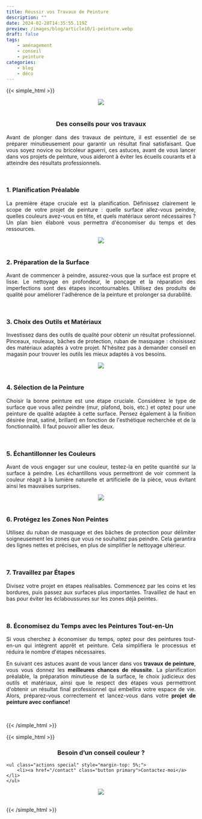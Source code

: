 ```yaml
---
title: Réussir vos Travaux de Peinture
description: ""
date: 2024-02-28T14:35:55.119Z
preview: /images/blog/article10/1-peinture.webp
draft: false
tags:
    - aménagement
    - conseil
    - peinture
categories:
    - blog
    - déco
---
```


<!-- FM:Snippet:Start data:{"id":"Article","fields":[]} -->
{{< simple_html >}}

<div>
    <div style="text-align: center;">
        <img src="/images/blog/article10/1-peinture.webp" style="max-width: 70%; height: auto;">
    </div>
    </br>
    <h3 style="text-align: center;">
        Des conseils pour vos travaux
    </h3>
    <div>
        <p style="text-align: justify;">Avant de plonger dans des travaux de peinture, il est essentiel de se préparer minutieusement pour garantir un résultat final satisfaisant. Que vous soyez novice ou bricoleur aguerri, ces astuces, avant de vous lancer dans vos projets de peinture, vous aideront à éviter les écueils courants et à atteindre des résultats professionnels.</p>
        <p></p>
        </br>
        <h3><strong>1. Planification Préalable</strong></h3>
        <p style="text-align: justify;">La première étape cruciale est la planification. Définissez clairement le scope de votre projet de peinture : quelle surface allez-vous peindre, quelles couleurs avez-vous en tête, et quels matériaux seront nécessaires ? Un plan bien élaboré vous permettra d'économiser du temps et des ressources.</p>    
    </div>
    <div style="text-align: center;">
        <img src="/images/blog/article10/2-peinture.webp" style="max-width: 70%; height: auto;">
    </div>
    </br>
</div>

<div>
    <h3><strong>2. Préparation de la Surface</strong></h3>
    <p style="text-align: justify;">Avant de commencer à peindre, assurez-vous que la surface est propre et lisse. Le nettoyage en profondeur, le ponçage et la réparation des imperfections sont des étapes incontournables. Utilisez des produits de qualité pour améliorer l'adhérence de la peinture et prolonger sa durabilité.</p>
    <p></p>
</div>
 
</br>

<div>
    <h3><strong>3. Choix des Outils et Matériaux</strong></h3>
<p style="text-align: justify;">Investissez dans des outils de qualité pour obtenir un résultat professionnel. Pinceaux, rouleaux, bâches de protection, ruban de masquage : choisissez des matériaux adaptés à votre projet. N'hésitez pas à demander conseil en magasin pour trouver les outils les mieux adaptés à vos besoins.</p>    
</div>

 <div style="text-align: center;">
        <img src="/images/blog/article10/3-peinture.webp" style="max-width: 70%; height: auto;">
</div>
</br>

<div>
    <h3><strong>4. Sélection de la Peinture</strong></h3>
    <p style="text-align: justify;">Choisir la bonne peinture est une étape cruciale. Considérez le type de surface que vous allez peindre (mur, plafond, bois, etc.) et optez pour une peinture de qualité adaptée à cette surface. Pensez également à la finition désirée (mat, satiné, brillant) en fonction de l'esthétique recherchée et de la fonctionnalité. Il faut pouvoir allier les deux.</p>    
</div>
</br>

<div>
    <h3><strong>5. Échantillonner les Couleurs</strong></h3>
    <p style="text-align: justify;">Avant de vous engager sur une couleur, testez-la en petite quantité sur la surface à peindre. Les échantillons vous permettront de voir comment la couleur réagit à la lumière naturelle et artificielle de la pièce, vous évitant ainsi les mauvaises surprises.</p>    
</div>
 <div style="text-align: center;">
        <img src="/images/blog/article10/4-peinture.webp" style="max-width: 70%; height: auto;">
</div>
</br>

<div>
    <h3><strong>6. Protégez les Zones Non Peintes</strong></h3>
    <p style="text-align: justify;">Utilisez du ruban de masquage et des bâches de protection pour délimiter soigneusement les zones que vous ne souhaitez pas peindre. Cela garantira des lignes nettes et précises, en plus de simplifier le nettoyage ultérieur.</p>    
</div>
</br>

<div>
    <h3><strong>7. Travaillez par Étapes</strong></h3>
    <p style="text-align: justify;">Divisez votre projet en étapes réalisables. Commencez par les coins et les bordures, puis passez aux surfaces plus importantes. Travaillez de haut en bas pour éviter les éclaboussures sur les zones déjà peintes.
    </p> 
</div>
</br>

<div>
    <h3><strong>8. Économisez du Temps avec les Peintures Tout-en-Un</strong></h3>
    <p style="text-align: justify;">Si vous cherchez à économiser du temps, optez pour des peintures tout-en-un qui intègrent apprêt et peinture. Cela simplifiera le processus et réduira le nombre d'étapes nécessaires.
    </p>
    <p></p>
     <p style="text-align: justify;">En suivant ces astuces avant de vous lancer dans vos <b>travaux de peinture</b>, vous vous donnez les <b>meilleures chances de réussite</b>. La planification préalable, la préparation minutieuse de la surface, le choix judicieux des outils et matériaux, ainsi que le respect des étapes vous permettront d'obtenir un résultat final professionnel qui embellira votre espace de vie. Alors, préparez-vous correctement et lancez-vous dans votre <b>projet de peinture avec confiance!</b>
    </p>
</div>
</br>

{{< /simple_html >}}

{{< simple_html >}}
</br>
<div>
    <h3 style="text-align: center;">
        Besoin d’un conseil couleur ?
    </h3>

	<ul class="actions special" style="margin-top: 5%;">
		<li><a href="/contact" class="button primary">Contactez-moi</a></li>
	</ul>
 </div>

  <div style="text-align: center;">
        <img src="/images/blog/article10/5-peinture.webp" style="max-width: 70%; height: auto;">
</div>
</br>


{{< /simple_html >}}
<!-- FM:Snippet:End -->

